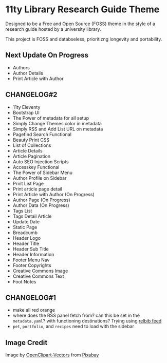 # 11ty Library Research Guide Theme
Designed to be a Free and Open Source (FOSS) theme in the style of a research guide hosted by a university library.

This project is FOSS and databseless, prioritizng longevity and portability. 

## Next Update On Progress
+ Authors
+ Author Details
+ Print Article with Author


## CHANGELOG#2
+ 11ty Eleventy
+ Bootstrap UI
+ The Power of metadata for all setup
+ Simply Change Themes color in metadata
+ Simply RSS and Add List URL on metadata
+ Pagefind Search Functional
+ Beauty Print CSS
+ List of Collections
+ Article Details
+ Article Pagination
+ Auto SEO Injection Scripts
+ Accesskey Functional
+ The Power of Sidebar Menu
+ Author Profile on Sidebar
+ Print List Page
+ Print article page detail
+ Print Article with Author (On Progress)
+ Author Page (On Progress)
+ Author Data (On Progress)
+ Tags List
+ Tags Detail Article
+ Update Date
+ Static Page
+ Breadcumb
+ Header Logo
+ Header Title
+ Header Sub Title
+ Header Information
+ Footer Menu Nav
+ Footer Copyrights
+ Creative Commons Image
+ Creative Commons Text
+ Foot Notes

## CHANGELOG#1
- make all red orange
- where does the RSS panel fetch from? can this be set in the `metadata.yaml`? with functioning destinations? Trying using [relbib feed](https://relbib.de/relbib_docs/news.rss)
- `pet`, `portfolio`, and  `recipes` need to load with the sidebar

## Image Credit
Image by <a href="https://pixabay.com/users/openclipart-vectors-30363/?utm_source=link-attribution&utm_medium=referral&utm_campaign=image&utm_content=156019">OpenClipart-Vectors</a> from <a href="https://pixabay.com//?utm_source=link-attribution&utm_medium=referral&utm_campaign=image&utm_content=156019">Pixabay</a>

